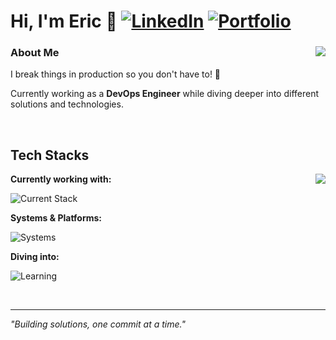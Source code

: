 # Hi, I'm Eric 👋 [![LinkedIn](https://img.shields.io/badge/linkedin-%230077B5.svg?style=for-the-badge&logo=linkedin&logoColor=white)](https://www.linkedin.com/in/eric-sjoberg/) [![Portfolio](https://img.shields.io/badge/Portfolio-255E63?style=for-the-badge&logo=About.me&logoColor=white)](https://ericklein.se)

<div align="left">
<img align="right" src="https://github-readme-stats-zeta-henna-ly704ns70p.vercel.app/api/top-langs/?username=Ericlein&layout=compact&theme=radical&cache_seconds=1800" />

### About Me
I break things in production so you don't have to! 🚀 

Currently working as a **DevOps Engineer** while diving deeper into different solutions and technologies.
</div>

<br clear="all" />

## Tech Stacks

<div align="left">
<img align="right" src="https://github-readme-stats-zeta-henna-ly704ns70p.vercel.app/api?username=Ericlein&count_private=true&show_icons=true&theme=radical&cache_seconds=1800" />

**Currently working with:** 

![Current Stack](https://skillicons.dev/icons?i=cs,ansible,dotnet,mysql)

**Systems & Platforms:** 

![Systems](https://skillicons.dev/icons?i=linux,windows,unity,unreal,vercel)

**Diving into:** 

![Learning](https://skillicons.dev/icons?i=py,vue,react,dart)

</div>

<br clear="all" />

---
*"Building solutions, one commit at a time."*
